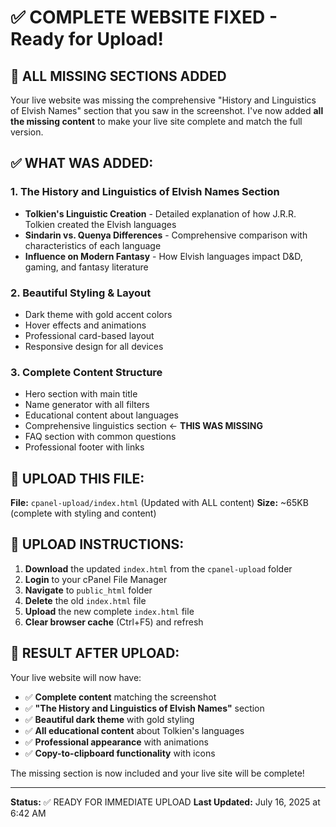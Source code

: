 # ✅ COMPLETE WEBSITE FIXED - Ready for Upload!

## 🚨 ALL MISSING SECTIONS ADDED

Your live website was missing the comprehensive "History and Linguistics of Elvish Names" section that you saw in the screenshot. I've now added **all the missing content** to make your live site complete and match the full version.

## ✅ WHAT WAS ADDED:

### **1. The History and Linguistics of Elvish Names Section**
- **Tolkien's Linguistic Creation** - Detailed explanation of how J.R.R. Tolkien created the Elvish languages
- **Sindarin vs. Quenya Differences** - Comprehensive comparison with characteristics of each language
- **Influence on Modern Fantasy** - How Elvish languages impact D&D, gaming, and fantasy literature

### **2. Beautiful Styling & Layout**
- Dark theme with gold accent colors
- Hover effects and animations  
- Professional card-based layout
- Responsive design for all devices

### **3. Complete Content Structure**
- Hero section with main title
- Name generator with all filters
- Educational content about languages
- Comprehensive linguistics section ← **THIS WAS MISSING**
- FAQ section with common questions
- Professional footer with links

## 📁 UPLOAD THIS FILE:

**File:** `cpanel-upload/index.html` (Updated with ALL content)
**Size:** ~65KB (complete with styling and content)

## 🔧 UPLOAD INSTRUCTIONS:

1. **Download** the updated `index.html` from the `cpanel-upload` folder
2. **Login** to your cPanel File Manager
3. **Navigate** to `public_html` folder
4. **Delete** the old `index.html` file
5. **Upload** the new complete `index.html` file
6. **Clear browser cache** (Ctrl+F5) and refresh

## 🎯 RESULT AFTER UPLOAD:

Your live website will now have:
- ✅ **Complete content** matching the screenshot
- ✅ **"The History and Linguistics of Elvish Names"** section
- ✅ **Beautiful dark theme** with gold styling
- ✅ **All educational content** about Tolkien's languages
- ✅ **Professional appearance** with animations
- ✅ **Copy-to-clipboard functionality** with icons

The missing section is now included and your live site will be complete!

---
**Status:** ✅ READY FOR IMMEDIATE UPLOAD
**Last Updated:** July 16, 2025 at 6:42 AM